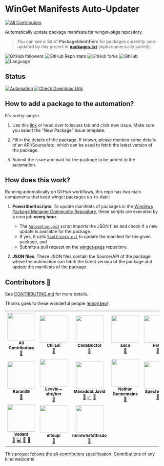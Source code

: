 # WinGet Manifests Auto-Updater
<!-- ALL-CONTRIBUTORS-BADGE:START - Do not remove or modify this section -->
[![All Contributors](https://img.shields.io/badge/all_contributors-17-orange.svg?style=flat-square)](#contributors-)
<!-- ALL-CONTRIBUTORS-BADGE:END -->

Automatically update package manifests for winget-pkgs repository.

> You can see a list of **PackageIdentifiers** for packages currently auto-updated by this project in [**packages.txt**](./packages.txt) (alphanumerically sorted).

![GitHub followers](https://img.shields.io/github/followers/vedantmgoyal2009?logo=github&color=indigo)
![GitHub Repo stars](https://img.shields.io/github/stars/vedantmgoyal2009/winget-pkgs-automation?logo=github&color=blue)
![GitHub forks](https://img.shields.io/github/forks/vedantmgoyal2009/winget-pkgs-automation?logo=github&color=darkgreen)
![GitHub](https://img.shields.io/github/license/vedantmgoyal2009/winget-pkgs-automation?logo=github&color=yellow)
![Language](https://img.shields.io/badge/language-powershell-blue.svg?logo=powershell&color=orange)

## Status

[![Automation](https://github.com/vedantmgoyal2009/winget-pkgs-automation/actions/workflows/automation.yml/badge.svg)](./actions/workflows/automation.yml)
[![Check Download Urls](https://github.com/vedantmgoyal2009/winget-pkgs-automation/actions/workflows/check-download-urls.yml/badge.svg)](./actions/workflows/check-download-urls.yml)

## How to add a package to the automation?

It's pretty simple.

1. Use this [link](https://github.com/vedantmgoyal2009/winget-pkgs-automation/issues/new?assignees=vedantmgoyal2009&labels=new+package&template=package_request.yml&title=%5BNew+Package%5D%3A+) or head over to issues tab and click new issue. Make sure you select the "New Package" issue template.

2. Fill in the details of the package. If known, please mention some details of an API/Source/etc. which can be used to fetch the latest version of the package.

3. Submit the issue and wait for the package to be added to the automation.

## How does this work?

Running automatically on GitHub workflows, this repo has two main components that keep winget packages up-to-date:

1. **PowerShell scripts**: To update manifests of packages in the [Windows Package Manager Community Repository](https://github.com/microsoft/winget-pkgs), these scripts are executed by a cron job **every hour**.
    - The [`Automation.ps1`](./scripts/Automation.ps1) script imports the JSON files and check if a new update is available for the package.
    - If yes, it calls [`YamlCreate.ps1`](./scripts/YamlCreate.ps1) to update the manifest for the given package, and
    - Submits a pull request on the [winget-pkgs](https://github.com/microsoft/winget-pkgs) repository.

2. **JSON files**: These JSON files contain the Source/API of the package where the automation can fetch the latest version of the package and update the manifests of the package.

## Contributors 🎉

See [CONTRIBUTING.md](./CONTRIBUTING.md) for more details.

Thanks goes to these wonderful people ([emoji key](https://allcontributors.org/docs/en/emoji-key)):

<!-- ALL-CONTRIBUTORS-LIST:START - Do not remove or modify this section -->
<!-- prettier-ignore-start -->
<!-- markdownlint-disable -->
<table>
  <tr>
    <td align="center"><a href="https://allcontributors.org"><img src="https://avatars.githubusercontent.com/u/46410174?v=4?s=90" width="90px;" alt=""/><br /><sub><b>All Contributors</b></sub></a><br /><a href="https://github.com/vedantmgoyal2009/winget-pkgs-automation/commits?author=all-contributors" title="Documentation">📖</a></td>
    <td align="center"><a href="https://lychichem.github.io/"><img src="https://avatars.githubusercontent.com/u/9316590?v=4?s=90" width="90px;" alt=""/><br /><sub><b>Chi Lei</b></sub></a><br /><a href="#ideas-lychichem" title="Ideas, Planning, & Feedback">🤔</a></td>
    <td align="center"><a href="https://linwood.dev"><img src="https://avatars.githubusercontent.com/u/20452814?v=4?s=90" width="90px;" alt=""/><br /><sub><b>CodeDoctor</b></sub></a><br /><a href="#ideas-CodeDoctorDE" title="Ideas, Planning, & Feedback">🤔</a></td>
    <td align="center"><a href="https://github.com/OfficialEsco"><img src="https://avatars.githubusercontent.com/u/15158490?v=4?s=90" width="90px;" alt=""/><br /><sub><b>Esco</b></sub></a><br /><a href="#ideas-OfficialEsco" title="Ideas, Planning, & Feedback">🤔</a></td>
    <td align="center"><a href="https://github.com/quhxl"><img src="https://avatars.githubusercontent.com/u/69106310?v=4?s=90" width="90px;" alt=""/><br /><sub><b>Felix</b></sub></a><br /><a href="#ideas-quhxl" title="Ideas, Planning, & Feedback">🤔</a></td>
    <td align="center"><a href="https://laedit.net"><img src="https://avatars.githubusercontent.com/u/871092?v=4?s=90" width="90px;" alt=""/><br /><sub><b>Jérémie Bertrand</b></sub></a><br /><a href="#ideas-laedit" title="Ideas, Planning, & Feedback">🤔</a></td>
    <td align="center"><a href="https://github.com/Trenly"><img src="https://avatars.githubusercontent.com/u/12611259?v=4?s=90" width="90px;" alt=""/><br /><sub><b>Kaleb Luedtke</b></sub></a><br /><a href="https://github.com/vedantmgoyal2009/winget-pkgs-automation/issues?q=author%3ATrenly" title="Bug reports">🐛</a> <a href="https://github.com/vedantmgoyal2009/winget-pkgs-automation/commits?author=Trenly" title="Code">💻</a> <a href="#ideas-Trenly" title="Ideas, Planning, & Feedback">🤔</a></td>
  </tr>
  <tr>
    <td align="center"><a href="https://github.com/KaranKad"><img src="https://avatars.githubusercontent.com/u/71691514?v=4?s=90" width="90px;" alt=""/><br /><sub><b>Karan09</b></sub></a><br /><a href="#ideas-KaranKad" title="Ideas, Planning, & Feedback">🤔</a></td>
    <td align="center"><a href="https://github.com/ItzLevvie"><img src="https://avatars.githubusercontent.com/u/11600822?v=4?s=90" width="90px;" alt=""/><br /><sub><b>Levvie - she/her</b></sub></a><br /><a href="#ideas-ItzLevvie" title="Ideas, Planning, & Feedback">🤔</a></td>
    <td align="center"><a href="http://mavaddat.ca"><img src="https://avatars.githubusercontent.com/u/5055400?v=4?s=90" width="90px;" alt=""/><br /><sub><b>Mavaddat Javid</b></sub></a><br /><a href="https://github.com/vedantmgoyal2009/winget-pkgs-automation/commits?author=mavaddat" title="Documentation">📖</a> <a href="#tutorial-mavaddat" title="Tutorials">✅</a> <a href="#ideas-mavaddat" title="Ideas, Planning, & Feedback">🤔</a></td>
    <td align="center"><a href="https://github.com/NathanBnm"><img src="https://avatars.githubusercontent.com/u/45366162?v=4?s=90" width="90px;" alt=""/><br /><sub><b>Nathan Bonnemains</b></sub></a><br /><a href="#ideas-NathanBnm" title="Ideas, Planning, & Feedback">🤔</a></td>
    <td align="center"><a href="https://github.com/SpecterShell"><img src="https://avatars.githubusercontent.com/u/56779163?v=4?s=90" width="90px;" alt=""/><br /><sub><b>SpecterShell</b></sub></a><br /><a href="#ideas-SpecterShell" title="Ideas, Planning, & Feedback">🤔</a></td>
    <td align="center"><a href="https://www.cnblogs.com/taylorshi/"><img src="https://avatars.githubusercontent.com/u/1883138?v=4?s=90" width="90px;" alt=""/><br /><sub><b>TaylorShi</b></sub></a><br /><a href="#ideas-TaylorShi" title="Ideas, Planning, & Feedback">🤔</a></td>
    <td align="center"><a href="https://github.com/ttrunck"><img src="https://avatars.githubusercontent.com/u/3114711?v=4?s=90" width="90px;" alt=""/><br /><sub><b>Theophile Trunck</b></sub></a><br /><a href="https://github.com/vedantmgoyal2009/winget-pkgs-automation/issues?q=author%3Attrunck" title="Bug reports">🐛</a></td>
  </tr>
  <tr>
    <td align="center"><a href="https://bittu.eu.org"><img src="https://avatars.githubusercontent.com/u/83997633?v=4?s=90" width="90px;" alt=""/><br /><sub><b>Vedant</b></sub></a><br /><a href="https://github.com/vedantmgoyal2009/winget-pkgs-automation/issues?q=author%3Avedantmgoyal2009" title="Bug reports">🐛</a> <a href="https://github.com/vedantmgoyal2009/winget-pkgs-automation/commits?author=vedantmgoyal2009" title="Code">💻</a> <a href="#ideas-vedantmgoyal2009" title="Ideas, Planning, & Feedback">🤔</a> <a href="https://github.com/vedantmgoyal2009/winget-pkgs-automation/pulls?q=is%3Apr+reviewed-by%3Avedantmgoyal2009" title="Reviewed Pull Requests">👀</a></td>
    <td align="center"><a href="https://github.com/eitsupi"><img src="https://avatars.githubusercontent.com/u/50911393?v=4?s=90" width="90px;" alt=""/><br /><sub><b>eitsupi</b></sub></a><br /><a href="#ideas-eitsupi" title="Ideas, Planning, & Feedback">🤔</a></td>
    <td align="center"><a href="https://github.com/hmmwhatsthisdo"><img src="https://avatars.githubusercontent.com/u/2093321?v=4?s=90" width="90px;" alt=""/><br /><sub><b>hmmwhatsthisdo</b></sub></a><br /><a href="#ideas-hmmwhatsthisdo" title="Ideas, Planning, & Feedback">🤔</a></td>
  </tr>
</table>

<!-- markdownlint-restore -->
<!-- prettier-ignore-end -->

<!-- ALL-CONTRIBUTORS-LIST:END -->

This project follows the [all-contributors](https://github.com/all-contributors/all-contributors) specification. Contributions of any kind welcome!
